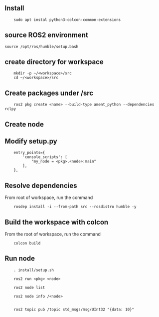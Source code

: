 ## Install
```
    sudo apt instal python3-colcon-common-extensions
```

## source ROS2 environment
```
source /opt/ros/humble/setup.bash
```

## create directory for workspace
```
    mkdir -p ~/<workspace>/src
    cd ~/<workspace>/src
```
## Create packages under <workspace>/src
```
    ros2 pkg create <name> --build-type ament_python --dependencies rclpy
```

## Create node 

## Modify setup.py
```
    entry_points={
        'console_scripts': [
            "my_node = <pkg>.<node>:main"
        ],
    },
```

## Resolve dependencies

From root of workspace, run the command
```
    rosdep install -i --from-path src --rosdistro humble -y
```

## Build the workspace with colcon

From the root of workspace, run the command
```
    colcon build
```
## Run node
```
    . install/setup.sh
    
    ros2 run <pkg> <node>

    ros2 node list

    ros2 node info /<node>


    ros2 topic pub /topic std_msgs/msg/UInt32 "{data: 10}" 
```
